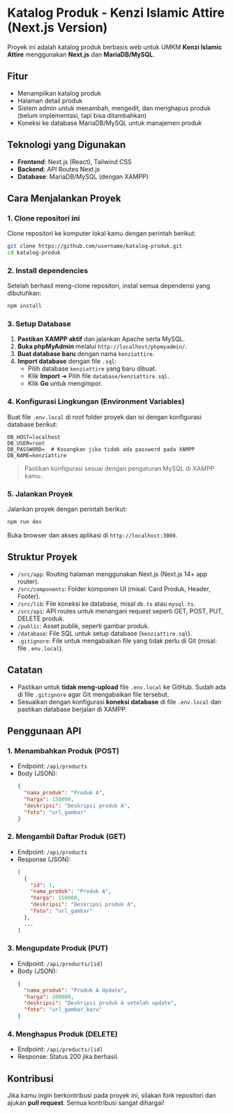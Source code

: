 # Katalog Produk - Kenzi Islamic Attire (Next.js Version)

Proyek ini adalah katalog produk berbasis web untuk UMKM **Kenzi Islamic Attire** menggunakan **Next.js** dan **MariaDB/MySQL**.

## Fitur
- Menampilkan katalog produk
- Halaman detail produk
- Sistem admin untuk menambah, mengedit, dan menghapus produk (belum implementasi, tapi bisa ditambahkan)
- Koneksi ke database MariaDB/MySQL untuk manajemen produk

## Teknologi yang Digunakan
- **Frontend**: Next.js (React), Tailwind CSS
- **Backend**: API Routes Next.js
- **Database**: MariaDB/MySQL (dengan XAMPP)

## Cara Menjalankan Proyek

### 1. **Clone repositori ini**
   Clone repositori ke komputer lokal kamu dengan perintah berikut:
   ```bash
   git clone https://github.com/username/katalog-produk.git
   cd katalog-produk
   ```

### 2. **Install dependencies**
   Setelah berhasil meng-clone repositori, instal semua dependensi yang dibutuhkan:
   ```bash
   npm install
   ```

### 3. **Setup Database**
   1. **Pastikan XAMPP aktif** dan jalankan Apache serta MySQL.
   2. **Buka phpMyAdmin** melalui `http://localhost/phpmyadmin/`.
   3. **Buat database baru** dengan nama `kenziattire`.
   4. **Import database** dengan file `.sql`:
      - Pilih database `kenziattire` yang baru dibuat.
      - Klik **Import** ➔ Pilih file `database/kenziattire.sql`.
      - Klik **Go** untuk mengimpor.

### 4. **Konfigurasi Lingkungan (Environment Variables)**
   Buat file `.env.local` di root folder proyek dan isi dengan konfigurasi database berikut:
   ```env
   DB_HOST=localhost
   DB_USER=root
   DB_PASSWORD=  # Kosongkan jika tidak ada password pada XAMPP
   DB_NAME=kenziattire
   ```

   > Pastikan konfigurasi sesuai dengan pengaturan MySQL di XAMPP kamu.

### 5. **Jalankan Proyek**
   Jalankan proyek dengan perintah berikut:
   ```bash
   npm run dev
   ```
   Buka browser dan akses aplikasi di `http://localhost:3000`.


## Struktur Proyek

- `/src/app`: Routing halaman menggunakan Next.js (Next.js 14+ app router).
- `/src/components`: Folder komponen UI (misal: Card Produk, Header, Footer).
- `/src/lib`: File koneksi ke database, misal `db.ts` atau `mysql.ts`.
- `/src/api`: API routes untuk menangani request seperti GET, POST, PUT, DELETE produk.
- `/public`: Asset publik, seperti gambar produk.
- `/database`: File SQL untuk setup database (`kenziattire.sql`).
- `.gitignore`: File untuk mengabaikan file yang tidak perlu di Git (misal: file `.env.local`).

## Catatan

- Pastikan untuk **tidak meng-upload** file `.env.local` ke GitHub. Sudah ada di file `.gitignore` agar Git mengabaikan file tersebut.
- Sesuaikan dengan konfigurasi **koneksi database** di file `.env.local` dan pastikan database berjalan di XAMPP.

## Penggunaan API

### 1. **Menambahkan Produk** (POST)
   - Endpoint: `/api/products`
   - Body (JSON):
     ```json
     {
       "nama_produk": "Produk A",
       "harga": 150000,
       "deskripsi": "Deskripsi produk A",
       "foto": "url_gambar"
     }
     ```

### 2. **Mengambil Daftar Produk** (GET)
   - Endpoint: `/api/products`
   - Response (JSON):
     ```json
     [
       {
         "id": 1,
         "nama_produk": "Produk A",
         "harga": 150000,
         "deskripsi": "Deskripsi produk A",
         "foto": "url_gambar"
       },
       ...
     ]
     ```

### 3. **Mengupdate Produk** (PUT)
   - Endpoint: `/api/products/[id]`
   - Body (JSON):
     ```json
     {
       "nama_produk": "Produk A Update",
       "harga": 200000,
       "deskripsi": "Deskripsi produk A setelah update",
       "foto": "url_gambar_baru"
     }
     ```

### 4. **Menghapus Produk** (DELETE)
   - Endpoint: `/api/products/[id]`
   - Response: Status 200 jika berhasil.

## Kontribusi

Jika kamu ingin berkontribusi pada proyek ini, silakan fork repositori dan ajukan **pull request**. Semua kontribusi sangat dihargai!





